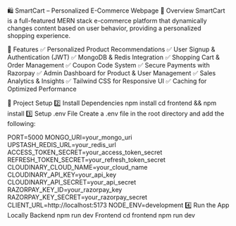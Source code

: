 🛍️ SmartCart – Personalized E-Commerce Webpage
🚀 Overview
SmartCart is a full-featured MERN stack e-commerce platform that dynamically changes content based on user behavior, providing a personalized shopping experience.

🌟 Features
✅ Personalized Product Recommendations
✅ User Signup & Authentication (JWT)
✅ MongoDB & Redis Integration
✅ Shopping Cart & Order Management
✅ Coupon Code System
✅ Secure Payments with Razorpay
✅ Admin Dashboard for Product & User Management
✅ Sales Analytics & Insights
✅ Tailwind CSS for Responsive UI
✅ Caching for Optimized Performance

🔧 Project Setup
2️⃣ Install Dependencies
npm install
cd frontend && npm install
3️⃣ Setup .env File
Create a .env file in the root directory and add the following:

PORT=5000
MONGO_URI=your_mongo_uri
UPSTASH_REDIS_URL=your_redis_url
ACCESS_TOKEN_SECRET=your_access_token_secret
REFRESH_TOKEN_SECRET=your_refresh_token_secret
CLOUDINARY_CLOUD_NAME=your_cloud_name
CLOUDINARY_API_KEY=your_api_key
CLOUDINARY_API_SECRET=your_api_secret
RAZORPAY_KEY_ID=your_razorpay_key
RAZORPAY_KEY_SECRET=your_razorpay_secret
CLIENT_URL=http://localhost:5173
NODE_ENV=development
4️⃣ Run the App Locally
Backend
npm run dev
Frontend
cd frontend
npm run dev

